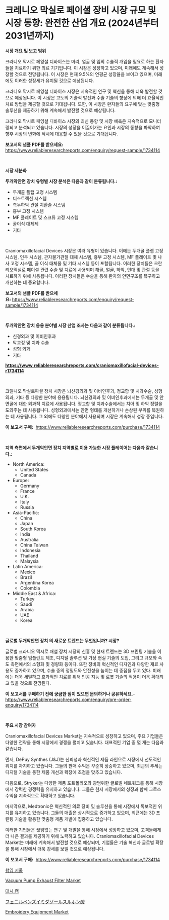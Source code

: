 <p><h1>크레니오 막실로 페이셜 장비 시장 규모 및 시장 동향: 완전한 산업 개요 (2024년부터 2031년까지)</h1></p><p><strong>시장 개요 및 보고 범위</strong></p>
<p><p>크라니오 막시로 페잉셜 디바이스는 머리, 얼굴 및 입의 수술적 개입을 필요로 하는 환자들을 치료하기 위한 의료 기기입니다. 이 시장은 성장하고 있으며, 미래에도 계속해서 성장할 것으로 전망됩니다. 이 시장은 현재 9.5%의 연평균 성장율을 보이고 있으며, 미래에도 이러한 성장세가 유지될 것으로 예상됩니다.</p><p>크라니오 막시로 페잉셜 디바이스 시장은 지속적인 연구 및 혁신을 통해 더욱 발전할 것으로 예상됩니다. 이 시장은 고도의 기술적 발전과 수술 기술의 향상에 의해 더 효율적인 치료 방법을 제공할 것으로 기대됩니다. 또한, 이 시장은 환자들의 요구에 맞는 맞춤형 솔루션을 제공하기 위해 계속해서 발전할 것으로 예상됩니다.</p><p>크라니오 막시로 페잉셜 디바이스 시장의 최신 동향 및 시장 예측은 지속적으로 모니터링되고 분석되고 있습니다. 시장의 성장을 이끌어가는 요인과 시장의 동향을 파악하여 향후 시장의 변화에 적시에 대응할 수 있을 것으로 기대됩니다.</p></p>
<p><strong>보고서의 샘플 PDF를 받으세요:</strong> <a href="https://www.reliableresearchreports.com/enquiry/request-sample/1734114">https://www.reliableresearchreports.com/enquiry/request-sample/1734114</a></p>
<p>&nbsp;</p>
<p><strong>시장 세분화</strong></p>
<p><strong>두개악안면 장치 유형별 시장 분석은 다음과 같이 분류됩니다.:</strong></p>
<p><ul><li>두개골 플랩 고정 시스템</li><li>디스트랙션 시스템</li><li>측두하악 관절 치환술 시스템</li><li>흉부 고정 시스템</li><li>MF 플레이트 및 스크류 고정 시스템</li><li>골이식 대체제</li><li>기타</li></ul></p>
<p>&nbsp;</p>
<p><p>Craniomaxillofacial Devices 시장은 여러 유형이 있습니다. 이에는 두개골 플랩 고정 시스템, 인두 시스템, 관자불가관절 대체 시스템, 흉부 고정 시스템, MF 플레이트 및 나사 고정 시스템, 골 이식 대체물 및 기타 시스템 등이 포함됩니다. 이러한 장치들은 크란 리오맥실로 페이셜 관련 수술 및 치료에 사용되며 해골, 얼굴, 하악, 인대 및 관절 등을 치료하기 위해 사용됩니다. 이러한 장치들은 수술을 통해 환자의 안면구조를 복구하고 개선하는 데 중요합니다.</p></p>
<p><strong>보고서의 샘플 PDF를 받으세요:</strong>&nbsp;<a href="https://www.reliableresearchreports.com/enquiry/request-sample/1734114">https://www.reliableresearchreports.com/enquiry/request-sample/1734114</a></p>
<p>&nbsp;</p>
<p><strong> 두개악안면 장치 응용 분야별 시장 산업 조사는 다음과 같이 분류됩니다.:</strong></p>
<p><ul><li>신경외과 및 이비인후과</li><li>악교정 및 치과 수술</li><li>성형 외과</li><li>기타</li></ul></p>
<p><strong><a href="https://www.reliableresearchreports.com/craniomaxillofacial-devices-r1734114">https://www.reliableresearchreports.com/craniomaxillofacial-devices-r1734114</a></strong></p>
<p>&nbsp;</p>
<p><p>크랠니오 막실로파셜 장치 시장은 뇌신경외과 및 이비인후과, 정교합 및 치과수술, 성형외과, 기타 등 다양한 분야에 응용됩니다. 뇌신경외과 및 이비인후과에서는 두개골 및 안면골에 대한 외과적 치료에 사용됩니다. 정교합 및 치과수술에서는 치아 및 하악 정렬을 도와주는 데 사용됩니다. 성형외과에서는 안면 형태를 개선하거나 손상된 부위를 복원하는 데 사용됩니다. 그 외에도 다양한 분야에서 사용되며 시장은 계속해서 성장 중입니다.</p></p>
<p><strong>이 보고서 구매:</strong>&nbsp; <a href="https://www.reliableresearchreports.com/purchase/1734114">https://www.reliableresearchreports.com/purchase/1734114</a></p>
<p>&nbsp;</p>
<p><strong>지역 측면에서 두개악안면 장치 지역별로 이용 가능한 시장 플레이어는 다음과 같습니다.:</strong></p>
<p><ul>
    <li>
        North America:
        <ul>
            <li>United States</li>
            <li>Canada</li>
        </ul>
    </li>
    <li>
        Europe:
        <ul>
            <li>Germany</li>
            <li>France</li>
            <li>U.K.</li>
            <li>Italy</li>
            <li>Russia</li>
        </ul>
    </li>
    <li>
        Asia-Pacific:
        <ul>
            <li>China</li>
            <li>Japan</li>
            <li>South Korea</li>
            <li>India</li>
            <li>Australia</li>
            <li>China Taiwan</li>
            <li>Indonesia</li>
            <li>Thailand</li>
            <li>Malaysia</li>
        </ul>
    </li>
    <li>
        Latin America:
        <ul>
            <li>Mexico</li>
            <li>Brazil</li>
            <li>Argentina Korea</li>
            <li>Colombia</li>
        </ul>
    </li>
    <li>
        Middle East & Africa:
        <ul>
            <li>Turkey</li>
            <li>Saudi</li>
            <li>Arabia</li>
            <li>UAE</li>
            <li>Korea</li>
        </ul>
    </li>
    </ul></p>
<p>&nbsp;</p>
<p><strong>글로벌 두개악안면 장치 의 새로운 트렌드는 무엇입니까? 시장?</strong></p>
<p><p>글로벌 크라니오 맥시로 패셜 장치 시장의 신흥 및 현재 트렌드는 3D 프린팅 기술을 이용한 맞춤형 임플란트 제조, 디지털 솔루션 및 가상 현실 기술의 도입, 그리고 규모와 속도 측면에서의 소형화 및 경량화 등이다. 또한 장비의 혁신적인 디자인과 다양한 재료 사용도 증가하고 있으며, 수술 중의 정밀도와 안전성을 높이는 데 중점을 두고 있다. 미래에는 더욱 세밀하고 효과적인 치료를 위해 인공 지능 및 로봇 기술의 적용이 더욱 확대되고 있을 것으로 전망된다.</p></p>
<p><strong>이 보고서를 구매하기 전에 궁금한 점이 있으면 문의하거나 공유하세요.</strong>- <a href="https://www.reliableresearchreports.com/enquiry/pre-order-enquiry/1734114">https://www.reliableresearchreports.com/enquiry/pre-order-enquiry/1734114</a></p>
<p>&nbsp;</p>
<p><strong>주요 시장 참여자</strong></p>
<p><p>Craniomaxillofacial Devices Market는 지속적으로 성장하고 있으며, 주요 기업들은 다양한 전략을 통해 시장에서 경쟁을 펼치고 있습니다. 대표적인 기업 중 몇 개는 다음과 같습니다.</p><p>먼저, DePuy Synthes (J&J)는 신뢰성과 혁신적인 제품 라인으로 시장에서 선도적인 위치를 차지하고 있습니다. 그들의 판매 수익은 꾸준히 상승하고 있으며, 최근의 추세는 디지털 기술을 통한 제품 개선과 확장에 초점을 맞추고 있습니다.</p><p>다음으로, Stryker는 다양한 제품 포트폴리오와 광범위한 글로벌 네트워크를 통해 시장에서 강력한 경쟁력을 유지하고 있습니다. 그들은 현지 시장에서의 성장과 함께 그로스 수익을 지속적으로 확대하고 있습니다.</p><p>마지막으로, Medtronic은 혁신적인 의료 장비 및 솔루션을 통해 시장에서 독보적인 위치를 유지하고 있습니다. 그들의 매출은 상시적으로 증가하고 있으며, 최근에는 3D 프린팅 기술을 활용한 맞춤형 제품 개발에 집중하고 있습니다.</p><p>이러한 기업들은 끊임없는 연구 및 개발을 통해 시장에서 성장하고 있으며, 고객들에게 더 나은 결과를 제공하기 위해 노력하고 있습니다. Craniomaxillofacial Devices Market는 미래에 계속해서 발전할 것으로 예상되며, 기업들은 기술 혁신과 글로벌 확장을 통해 시장에서 더욱 강세를 보일 것으로 예상됩니다.</p></p>
<p><strong>이 보고서 구매:</strong>&nbsp;&nbsp;<a href="https://www.reliableresearchreports.com/purchase/1734114">https://www.reliableresearchreports.com/purchase/1734114</a></p>
<p><p><a href="https://medium.com/@alanperkins1921/%ED%96%89%EA%B1%B0%EC%B2%9C%EC%9E%A5-%EC%8B%9C%EC%9E%A5-%EC%A0%90%EC%9C%A0%EC%9C%A8-%EB%B3%80%ED%99%94-%EB%B0%8F-%EC%8B%9C%EC%9E%A5-%EC%84%B1%EC%9E%A5-%EC%B6%94%EC%9D%B4-2024-2031-605053a6af93">행잉 저울</a></p><p><a href="https://medium.com/@noelkunzei1/vacuum-pump-exhaust-filter-market-the-key-to-successful-business-strategy-forecast-till-2031-05fb56898310">Vacuum Pump Exhaust Filter Market</a></p><p><a href="https://medium.com/@sybleferry/%EB%8C%80%EC%8B%9C-%EC%BA%A0-%EC%8B%9C%EC%9E%A5-%EB%B3%B4%EA%B3%A0%EC%84%9C%EB%8A%94-%EC%9D%B4-%EC%8B%9C%EC%9E%A5%EC%9D%98-%EC%B5%9C%EC%8B%A0-%ED%8A%B8%EB%A0%8C%EB%93%9C%EC%99%80-%EC%84%B1%EC%9E%A5-%EA%B8%B0%ED%9A%8C%EB%A5%BC-%EB%B0%9D%ED%98%80%EC%A4%8D%EB%8B%88%EB%8B%A4-bd1a5b6a1466">대시 캠</a></p><p><a href="https://github.com/pepo3k/Market-Research-Report-List-1/blob/main/354491028047.md">フェニルベンズイミダゾールスルホン酸</a></p><p><a href="https://view.publitas.com/reportprime-1/embroidery-equipment-market-the-key-to-successful-business-strategy-forecast-till-2031/">Embroidery Equipment Market</a></p></p>
